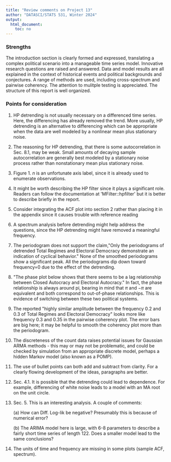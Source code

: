 ```yaml
---
title: "Review comments on Project 13"
author: "DATASCI/STATS 531, Winter 2024"
output:
  html_document:
    toc: no
---
```


### Strengths

The introduction section is clearly formed and expressed, translating a complex political scenario into a manageable time series model. Innovative research questions are raised and answered. Data and model results are all explained in the context of historical events and political backgrounds and conjectures. A range of methods are used, including cross-spectrum and pairwise coherency. The attention to mulitple testing is appreciated. The structure of this report is well organized.


### Points for consideration

1. HP detrending is not usually necessary on a differenced time series. Here, the differencing has already removed the trend. More usually, HP detrending is an alternative to differencing which can be appropriate when the data are well modeled by a nonlinear mean plus stationary noise. 

1. The reasoning for HP detrending, that there is some autocorrelation in Sec. 8.1, may be weak. Small amounts of decaying sample autocorrelation are generally best modeled by a stationary noise process rather than nonstationary mean plus stationary noise.

1. Figure 1. $n$ is an unfortunate axis label, since it is already used to enumerate observations.

1. It might be worth describing the HP filter since it plays a significant role. Readers can follow the documentation at 'MFilter::hpfilter' but it is better to describe briefly in the report. 

1. Consider integrating the ACF plot into section 2 rather than placing it in the appendix since it causes trouble with reference reading

1. A spectrum analysis before detrending might help address the questions, since the HP detrending might have removed a meaningful frequency.

1. The periodogram does not support the claim,"Only the periodograms of detrended Total Regimes and Electoral Democracy demonstrate an indication of cyclical behavior." None of the smoothed periodograms show a significant peak. All the periodograms dip down toward frequency=0 due to the effect of the detrending.

1. "The phase plot below shows that there seems to be a lag relationship between Closed Autocracy and Electoral Autocracy." In fact, the phase relationship is always around pi, bearing in mind that $\pi$ and $-\pi$ are equivalent and both correspond to out-of-phase relationships. This is evidence of switching between these two political systems.

1. The reported "highly similar amplitude between the frequency 0.2 and 0.3 of Total Regimes and Electoral Democracy" looks more like frequency 0.3 and 0.35 in the pairwise coherency plot. The error bars are big here; it may be helpful to smooth the coherency plot more than the periodogram.

1. The discreteness of the count data raises potential issues for Gaussian ARMA methods - this may or may not be problematic, and could be checked by simulation from an appropriate discrete model, perhaps a hidden Markov model (also known as a POMP).

1. The use of bullet points can both add and subtract from clarity. For a clearly flowing development of the ideas, paragraphs are better.

1. Sec. 4.1. It is possible that the detrending could lead to dependence. For example, differencing of white noise leads to a model with an MA root on the unit circle.

1. Sec. 5. This is an interesting analysis. A couple of comments:

    (a) How can Diff. Log-lik be negative? Presumably this is because of
  numerical error?

    (b) The ARIMA model here is large, with 6-8 parameters to describe a fairly short time series of length 122. Does a smaller model lead to the same conclusions?

1. The units of time and frequency are missing in some plots (sample ACF, spectrum).

